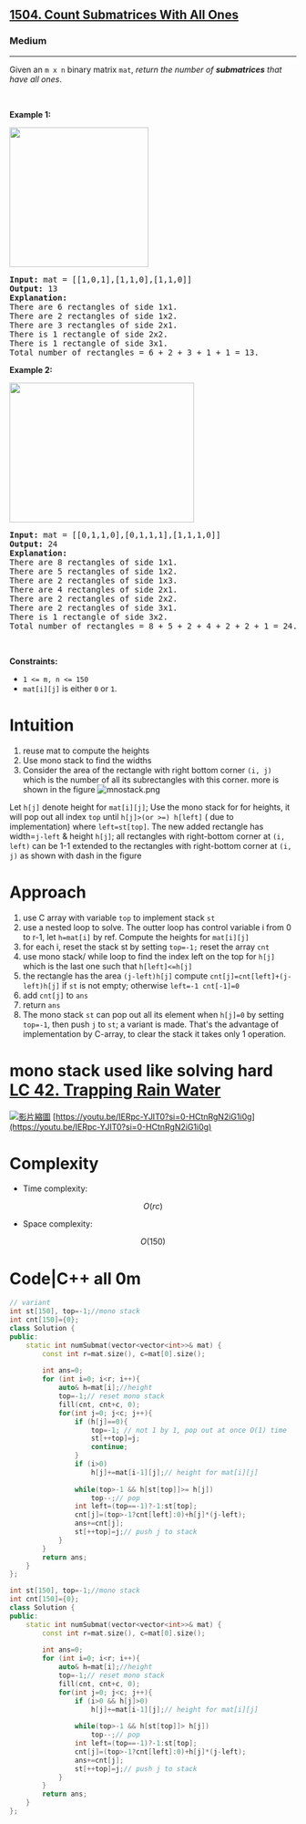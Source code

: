 <h2><a href="https://leetcode.com/problems/count-submatrices-with-all-ones">1504. Count Submatrices With All Ones</a></h2><h3>Medium</h3><hr><p>Given an <code>m x n</code> binary matrix <code>mat</code>, <em>return the number of <strong>submatrices</strong> that have all ones</em>.</p>

<p>&nbsp;</p>
<p><strong class="example">Example 1:</strong></p>
<img alt="" src="https://assets.leetcode.com/uploads/2021/10/27/ones1-grid.jpg" style="width: 244px; height: 245px;" />
<pre>
<strong>Input:</strong> mat = [[1,0,1],[1,1,0],[1,1,0]]
<strong>Output:</strong> 13
<strong>Explanation:</strong> 
There are 6 rectangles of side 1x1.
There are 2 rectangles of side 1x2.
There are 3 rectangles of side 2x1.
There is 1 rectangle of side 2x2. 
There is 1 rectangle of side 3x1.
Total number of rectangles = 6 + 2 + 3 + 1 + 1 = 13.
</pre>

<p><strong class="example">Example 2:</strong></p>
<img alt="" src="https://assets.leetcode.com/uploads/2021/10/27/ones2-grid.jpg" style="width: 324px; height: 245px;" />
<pre>
<strong>Input:</strong> mat = [[0,1,1,0],[0,1,1,1],[1,1,1,0]]
<strong>Output:</strong> 24
<strong>Explanation:</strong> 
There are 8 rectangles of side 1x1.
There are 5 rectangles of side 1x2.
There are 2 rectangles of side 1x3. 
There are 4 rectangles of side 2x1.
There are 2 rectangles of side 2x2. 
There are 2 rectangles of side 3x1. 
There is 1 rectangle of side 3x2. 
Total number of rectangles = 8 + 5 + 2 + 4 + 2 + 2 + 1 = 24.
</pre>

<p>&nbsp;</p>
<p><strong>Constraints:</strong></p>

<ul>
	<li><code>1 &lt;= m, n &lt;= 150</code></li>
	<li><code>mat[i][j]</code> is either <code>0</code> or <code>1</code>.</li>
</ul>

# Intuition
<!-- Describe your first thoughts on how to solve this problem. -->
1. reuse mat to compute the heights 
2. Use mono stack to find the widths 
3. Consider the area of the rectangle with right bottom  corner `(i, j)` which is the number of all its subrectangles with this corner. more is shown in the figure
![mnostack.png](https://assets.leetcode.com/users/images/dadb659f-5a46-4ba1-910f-b0da584a4fac_1755757898.1883192.png)

Let `h[j]` denote height for `mat[i][j]`; Use the mono stack for for heights, it will pop out all index `top` until `h[j]>(or >=) h[left]` ( due to implementation) where `left=st[top]`. The new added rectangle has width=`j-left` & height `h[j]`; all rectangles with right-bottom corner at `(i, left)` can be 1-1 extended to the rectangles with right-bottom corner at `(i, j)` as shown with dash in the figure
# Approach
<!-- Describe your approach to solving the problem. -->
1. use C array with  variable `top` to implement stack `st`
2. use a nested loop to solve. The outter loop has control  variable  i from 0 to r-1,  let `h=mat[i]` by ref. Compute the heights for `mat[i][j]`
3.  for each i, reset the stack st by setting  `top=-1;` reset the array `cnt `
4. use mono stack/ while loop  to find the index left on the top for `h[j]` which is the last one such that `h[left]<=h[j]`
5. the rectangle has the area `(j-left)h[j]` compute `cnt[j]=cnt[left]+(j-left)h[j]` if `st` is not empty; otherwise `left=-1 cnt[-1]=0`
6.  add `cnt[j]` to `ans`
7. return `ans`
8. The mono stack `st` can pop out all its element when `h[j]=0` by setting `top=-1`, then push `j` to `st`; a variant is made. That's the advantage of implementation by C-array, to clear the stack it takes only 1 operation.
# mono stack used like solving hard [LC 42. Trapping Rain Water](https://leetcode.com/problems/trapping-rain-water/solutions/5010020/monotonic-stack-vs-priority-queue-using-pyplot-explain-3ms-beats-99-10/) 
[![影片縮圖](https://img.youtube.com/vi/IERpc-YJIT0/0.jpg)](https://www.youtube.com/watch?v=IERpc-YJIT0)
[https://youtu.be/IERpc-YJIT0?si=0-HCtnRgN2iG1i0g](https://youtu.be/IERpc-YJIT0?si=0-HCtnRgN2iG1i0g)
# Complexity
- Time complexity:
<!-- Add your time complexity here, e.g. $$O(n)$$ -->
$$
O(rc )
$$
- Space complexity:
<!-- Add your space complexity here, e.g. $$O(n)$$ -->
$$
O (150)
$$
# Code|C++ all 0m
```cpp []
// variant
int st[150], top=-1;//mono stack
int cnt[150]={0};
class Solution {
public:
    static int numSubmat(vector<vector<int>>& mat) {
        const int r=mat.size(), c=mat[0].size();
 
        int ans=0;
        for (int i=0; i<r; i++){
            auto& h=mat[i];//height
            top=-1;// reset mono stack
            fill(cnt, cnt+c, 0);
            for(int j=0; j<c; j++){
                if (h[j]==0){
                    top=-1; // not 1 by 1, pop out at once O(1) time
                    st[++top]=j;
                    continue;                
                }
                if (i>0)
                    h[j]+=mat[i-1][j];// height for mat[i][j]
                
                while(top>-1 && h[st[top]]>= h[j]) 
                    top--;// pop
                int left=(top==-1)?-1:st[top];
                cnt[j]=(top>-1?cnt[left]:0)+h[j]*(j-left);
                ans+=cnt[j];
                st[++top]=j;// push j to stack
            }
        }
        return ans;
    }
}; 
```
```cpp []
int st[150], top=-1;//mono stack
int cnt[150]={0};
class Solution {
public:
    static int numSubmat(vector<vector<int>>& mat) {
        const int r=mat.size(), c=mat[0].size();
 
        int ans=0;
        for (int i=0; i<r; i++){
            auto& h=mat[i];//height
            top=-1;// reset mono stack
            fill(cnt, cnt+c, 0);
            for(int j=0; j<c; j++){
                if (i>0 && h[j]>0) 
                    h[j]+=mat[i-1][j];// height for mat[i][j]
                
                while(top>-1 && h[st[top]]> h[j]) 
                    top--;// pop
                int left=(top==-1)?-1:st[top];
                cnt[j]=(top>-1?cnt[left]:0)+h[j]*(j-left);
                ans+=cnt[j];
                st[++top]=j;// push j to stack
            }
        }
        return ans;
    }
};
